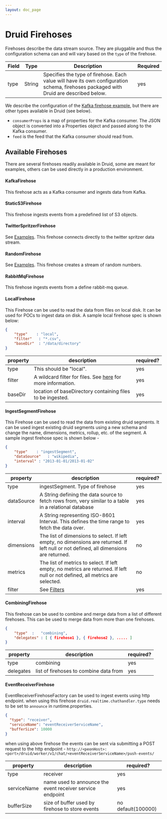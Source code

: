 ```yaml
---
layout: doc_page
---
```


# Druid Firehoses
Firehoses describe the data stream source. They are pluggable and thus the configuration schema can and will vary based on the `type` of the firehose.

| Field | Type | Description | Required |
|-------|------|-------------|----------|
| type | String | Specifies the type of firehose. Each value will have its own configuration schema, firehoses packaged with Druid are described below. | yes |

We describe the configuration of the [Kafka firehose example](realtime-ingestion.html#realtime-specfile), but there are other types available in Druid (see below).

-   `consumerProps` is a map of properties for the Kafka consumer. The JSON object is converted into a Properties object and passed along to the Kafka consumer.
-   `feed` is the feed that the Kafka consumer should read from.

Available Firehoses
-------------------

There are several firehoses readily available in Druid, some are meant for examples, others can be used directly in a production environment.

#### KafkaFirehose

This firehose acts as a Kafka consumer and ingests data from Kafka.

#### StaticS3Firehose

This firehose ingests events from a predefined list of S3 objects.

#### TwitterSpritzerFirehose

See [Examples](../tutorials/examples.html). This firehose connects directly to the twitter spritzer data stream.

#### RandomFirehose

See [Examples](../tutorials/examples.html). This firehose creates a stream of random numbers.

#### RabbitMqFirehose

This firehose ingests events from a define rabbit-mq queue.

#### LocalFirehose

This Firehose can be used to read the data from files on local disk.
It can be used for POCs to ingest data on disk.
A sample local firehose spec is shown below:

```json
{
    "type"    : "local",
    "filter"   : "*.csv",
    "baseDir"  : "/data/directory"
}
```

|property|description|required?|
|--------|-----------|---------|
|type|This should be "local".|yes|
|filter|A wildcard filter for files. See [here](http://commons.apache.org/proper/commons-io/apidocs/org/apache/commons/io/filefilter/WildcardFileFilter.html) for more information.|yes|
|baseDir|location of baseDirectory containing files to be ingested. |yes|

#### IngestSegmentFirehose

This Firehose can be used to read the data from existing druid segments.
It can be used ingest existing druid segments using a new schema and change the name, dimensions, metrics, rollup, etc. of the segment.
A sample ingest firehose spec is shown below -

```json
{
    "type"    : "ingestSegment",
    "dataSource"   : "wikipedia",
    "interval" : "2013-01-01/2013-01-02"
}
```

|property|description|required?|
|--------|-----------|---------|
|type|ingestSegment. Type of firehose|yes|
|dataSource|A String defining the data source to fetch rows from, very similar to a table in a relational database|yes|
|interval|A String representing ISO-8601 Interval. This defines the time range to fetch the data over.|yes|
|dimensions|The list of dimensions to select. If left empty, no dimensions are returned. If left null or not defined, all dimensions are returned. |no|
|metrics|The list of metrics to select. If left empty, no metrics are returned. If left null or not defined, all metrics are selected.|no|
|filter| See [Filters](../querying/filters.html)|yes|

#### CombiningFirehose
This firehose can be used to combine and merge data from a list of different firehoses.
This can be used to merge data from more than one firehoses.

```json
{
    "type"  :   "combining",
    "delegates" : [ { firehose1 }, { firehose2 }, ..... ]
}
```

|property|description|required?|
|--------|-----------|---------|
|type|combining|yes|
|delegates|list of firehoses to combine data from|yes|


#### EventReceiverFirehose
EventReceiverFirehoseFactory can be used to ingest events using http endpoint.
when using this firehose `druid.realtime.chathandler.type` needs to be set to `announce` in runtime.properties.

```json
{
  "type": "receiver",
  "serviceName": "eventReceiverServiceName",
  "bufferSize": 10000
}
```
when using above firehose the events can be sent via submitting a POST request to the http endpoint -
`http://<peonHost>:<port>/druid/worker/v1/chat/<eventReceiverServiceName>/push-events/`

|property|description|required?|
|--------|-----------|---------|
|type|receiver|yes|
|serviceName|name used to announce the event receiver service endpoint|yes|
|bufferSize| size of buffer used by firehose to store events|no default(100000)|
